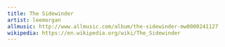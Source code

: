 ```yaml
---
title: The Sidewinder
artist: leemorgan
allmusic: http://www.allmusic.com/album/the-sidewinder-mw0000241127
wikipedia: https://en.wikipedia.org/wiki/The_Sidewinder
---
```

